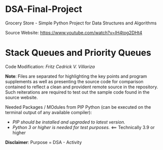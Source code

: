 # DSA-Final-Project
 Grocery Store - Simple Python Project for Data Structures and Algorithms

Source Website: https://www.youtube.com/watch?v=IH4tog2DHt4

# Stack Queues and Priority Queues

Code Modification: _Fritz Cedrick V. Villariza_

**Note**: Files are separated for highlighting the key points and program supplements as well as presenting the source code for comparison contained to reflect a clean and provident remote source in the repository. Such reiterations are required to test out the sample code found in the source website.

Needed Packages / MOdules from PIP Python (can be executed on the terminal output of any available compiler):
- *PIP should be installed and upgraded to latest version.*
- *Python 3 or higher is needed for test purposes.* <== Technically 3.9 or higher

**Disclaimer**: Purpose = DSA - Activity